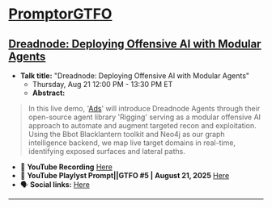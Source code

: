 # [PromptorGTFO](https://www.youtube.com/@PromptorGTFO)
## [Dreadnode: Deploying Offensive AI with Modular Agents](https://path.rsaconference.com/flow/rsac/us25/FullAgenda/page/catalog/session/1739219303602001y6Tw)

- **Talk title:** "Dreadnode: Deploying Offensive AI with Modular Agents"
  - Thursday, Aug 21 12:00 PM - 13:30 PM ET
  - **Abstract:**
> In this live demo, '[Ads](https://www.linkedin.com/in/adam-dawson0/)' will introduce Dreadnode Agents through their open-source agent library 'Rigging' serving as a modular offensive AI approach to automate and augment targeted recon and exploitation. Using the Bbot Blacklantern toolkit and Neo4j as our graph intelligence backend, we map live target domains in real-time, identifying exposed surfaces and lateral paths.

- 🍿 **YouTube Recording** [Here](https://www.youtube.com/watch?v=f7BfVjgvSXg&list=PLXz1MhBqAGJw-pySlsaAyuMv1OQKsbVtR&index=8)
- 🍿 **YouTube Playlyst Prompt||GTFO #5 | August 21, 2025** [Here](https://www.youtube.com/playlist?list=PLXz1MhBqAGJw-pySlsaAyuMv1OQKsbVtR)
- 🗣️ **Social links:** [Here](https://www.linkedin.com/feed/update/urn:li:activity:7362902737350459392/)

------------------------------
